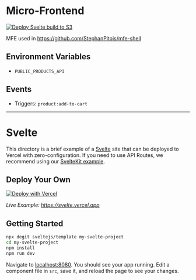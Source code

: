 # Micro-Frontend

[![Deploy Svelte build to S3](https://github.com/StephanPitois/mfe-1/actions/workflows/main.yml/badge.svg)](https://github.com/StephanPitois/mfe-1/actions/workflows/main.yml)

MFE used in https://github.com/StephanPitois/mfe-shell

## Environment Variables

- `PUBLIC_PRODUCTS_API`

## Events

- Triggers: `product:add-to-cart`

---

# Svelte

This directory is a brief example of a [Svelte](https://svelte.dev/) site that can be deployed to Vercel with zero-configuration. If you need to use API Routes, we recommend using our [SvelteKit example](https://github.com/vercel/vercel/tree/main/examples/sveltekit).

## Deploy Your Own

[![Deploy with Vercel](https://vercel.com/button)](https://vercel.com/new/clone?repository-url=https://github.com/vercel/vercel/tree/main/examples/svelte&template=svelte)

_Live Example: https://svelte.vercel.app_

## Getting Started

```bash
npx degit sveltejs/template my-svelte-project
cd my-svelte-project
npm install
npm run dev
```

Navigate to [localhost:8080](http://localhost:8080). You should see your app running. Edit a component file in `src`, save it, and reload the page to see your changes.
